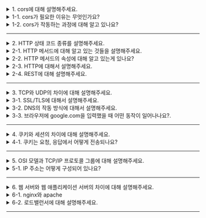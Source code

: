 <details>
  <summary>1. cors에 대해 설명해주세요.</summary>

교차 출처 리소스 공유는 애플리케이션을 통합하기 위해 서로 다른 출처 간 요청을 허용하기 위한 메커니즘입니다.
</details>
<details>
  <summary>1-1. cors가 필요한 이유는 무엇인가요?</summary>

모든 브라우저는 보안 상의 이유로 동일 출처 정책(SOP)을 구현하고 있으며 이로 인해 CORS라는 별도의 메커니즘을 이용해 다른 출처의 요청을 허용해주어야 합니다.
</details>
<details>
  <summary>1-2. cors가 작동하는 과정에 대해 알고 있나요?</summary>

cors는 HTTP 헤더를 사용하여 출처가 다르더라도 응답을 주고받을 수 있도록 서버에서 리소스 호출이 허용된 출처(Origin)을 명시합니다. 브라우저는 OPTIONS 메서드로 프리플라이트(preflight) 요청을 통해 요청이 시작된 출처, 사용할 메서드, 헤더를 보냅니다. 프리플라이트 응답을 통해 허용하는 출처, 메서드, 헤더, 크리덴셜 포함 여부를 확인하고 실제 요청을 수행합니다.
</details>

---

<details>
  <summary>2. HTTP 상태 코드 종류를 설명해주세요.</summary>

#### 1xx(Informational)
요청이 수신되어 처리중을 뜻합니다.

#### 2xx(Successful)
요청이 정상 처리되었음을 뜻합니다.

#### 3xx(Redirection)
요청을 완료하기 위해 추가 행동이 필요함을 뜻합니다.
웹 브라우저는 응답 결과에 Location 헤더가 있으면 해당 위치로 자동 이동(리다이렉트)합니다.

##### 영구 리다이렉션
리소스의 URI가 영구적으로 이동했음을 뜻합니다.
- 301 Moved Permanently
  - 리다이렉트시 요청 메서드가 GET으로 변하고, 본문이 제거될 수 있습니다.
- 308 Permanent Redirect
  - 리다이렉트시 요청 메서드와 본문이 유지됩니다.

##### 일시 리다이렉션
리소스의 URI가 일시적으로 변경됨을 뜻합니다. 일시적 리다이렉션을 통해 동일한 프로세스의 중복 처리를 방지할 수 있습니다.
- 302 FOUND
  - 리다이렉트시 요청 메서드가 GET으로 변하고, 본문이 제거될 수 있습니다.
- 303 See Other
  - 리다이렉트시 요청 메서드가 GET으로 변경됩니다.
- 307 Temporary Redirect
  - 리다이렉트시 요청 메서드와 본문이 유지됩니다.

##### 캐시 리다이렉션
- 304 Not Modified
  - 캐시를 목적으로 사용합니다.
  - 클라이언트에게 리소스가 수정되지 않았음을 알려줍니다. 클라이언트는 로컬에 저장된 캐시를 재사용합니다.
  - 응답에 메시지 바디를 포함하면 안됩니다.

#### 4xx(Client Error)
클라이언트 측의 오류, 잘못된 문법 등의 이유로 서버가 요청을 수행할 수 없음을 뜻합니다.
- 400 Bad Request
  - 클라이언트의 잘못된 요청으로 서버가 요청을 처라힐 수 없음을 뜻합니다.
- 401 Unauthorized
  - 클라이언트가 해당 리소스에 대한 인증(Authentication)이 필요함을 뜻합니다.
- 403 Forbidden
  - 서버가 요청을 이해했지만 승인을 거부함을 뜻합니다.
  - 인증 자격 증명은 있지만, 접근 권한(Authorization)이 불충분한 경우입니다.
- 404 Not Found
  - 요청 리소스가 서버에 없음을 뜻합니다.

#### 5xx(Server Error)
서버 오류, 서버가 정상 요청을 처리하지 못함을 뜻합니다.
- 500 Internal Server Error
  - 서버 내부 문제로 오류가 발생했음을 뜻합니다.
- 503 Service Unavailable
  - 서버가 일시적인 과부하 또는 예정된 작업으로 잠시 요청을 처리할 수 없음을 뜻합니다.

</details>
<details>
  <summary>2-1. HTTP 메서드에 대해 알고 있는 것들을 설명해주세요.</summary>

#### GET
리소스 조회에 사용합니다. 쿼리 스트링을 통해 데이터를 전달합니다.

#### POST
요청 데이터 처리에 사용합니다. 메시지 바디를 통해 서버로 데이터를 전달합니다. 주로 신규 리소스 등록, 프로세스 처리에 사용합니다.

#### PUT
리소스가 없으면 생성하고 있으면 대체합니다. POST와 달리 클라이언트가 리소스를 식별한다는 특징이 있습니다.

#### PATCH
리소스의 일부를 변경합니다.

#### DELETE
리소스를 삭제합니다.

</details>
<details>
  <summary>2-2. HTTP 메서드의 속성에 대해 알고 있는게 있나요?</summary>

#### 안전(Safe)
호출해도 리소스를 변경하지 않는다는 속성입니다. 해당 리소스의 변경 여부에만 집중하고 로그와 같은 부차적인 부분은 고려하지 않습니다.
안전한 메서드에는 GET, OPTIONS와 같은 메서드가 포함됩니다.

#### 멱동(Idempotent)
몇 번을 호출하든 결과가 동일하다는 속성입니다. 외부 요인으로 중간에 리소스가 변경되는 것은 고려하지 않습니다.
멱등한 메서드에는 GET, PUT, DELETE가 포함됩니다.

#### 캐시 가능(Cacheable)
응답 결과 리소스를 캐시해도 되는가에 관한 속성입니다.
캐시 가능한 메서드에는 GET, POST이 포함되나 실제로는 GET 정도만 사용합니다.

</details>
<details>
  <summary>2-3. HTTP에 대해서 설명해주세요.</summary>

HTTP는 웹상에서 정보를 주고받기 위한 프로토콜입니다. 서버는 80번 포트를 사용하고 클라이언트는 임시 포트 번호를 사용합니다.

#### HTTP 특징
- 클라이언트-서버 프로토콜
  - 클라이언트는 서버에 요청을 보내고 응답을 대기합니다.
- 무상태 프로토콜
  - 서버는 클라이언트의 상태를 보관하지 않습니다.
- 비연결성
  - 클라이언트와 서버 사이의 연결은 요청-응답이 종료되면 끊어집니다.
  - 서버 자원을 효율적으로 사용할 수 있습니다.
</details>
<details>
  <summary>2-4. REST에 대해 설명해주세요.</summary>

REST는 자원을 이름으로 구분하여 자원의 상태를 주고받는 것을 의미합니다. REST는 HTTP URI를 통해 자원을 명시하고 Method를 통해 자원에 대한 행위를 결정합니다.

</details>

---

<details>
  <summary>3. TCP와 UDP의 차이에 대해 설명해주세요.</summary>

#### TCP
TCP는 연결형, 신뢰성 전송 프로토콜입니다. 3 way handshake를 통해 통신 전에 두 호스트의 전송 계층 사이 논리적 연결을 수립합니다. 오류제어, 흐름제어, 혼잡제어를 통해 신뢰성 있는 서비스를 제공합니다.

#### UDP
UDP는 비연결형, 비신뢰성 프로토콜입니다. 별도의 세션 수립 과정을 거치지 않으며 오류제어, 흐름제어, 혼잡제어를 제공하지 않습니다. 단순하고 빠르다는 장점이 있습니다.

</details>
<details>
  <summary>3-1. SSL/TLS에 대해서 설명해주세요.</summary>

클라이언트-서버 환경에서 TCP 기반의 애플리케이션에 대한 종단간 보안서비스를 제공하기 위한 전송계층 보안 프로토콜입니다.

#### 보안 서비스
- 대칭키 암호화 알고리즘을 이용한 기밀성을 유지합니다.
- 공개키 암호화 알고리즘을 통한 인증, 전자서명, 공개키 인증서를 이용한 상호 인증을 수행합니다.
- 일방향 암호화 알고리즘을 이용한 메시지 인증코드를 만들어 신뢰성 있는 통신이 가능합니다.

#### 핸드셰이크
클라이언트와 서버 상호간에 사용할 암호 조합을 핸드셰이크를 통해 협상합니다.

</details>
<details>
  <summary>3-2. DNS의 작동 방식에 대해서 설명해주세요.</summary>

클라이언트가 DNS 서버에 주소를 조회합니다. 만약 해당 DNS 서버에 주소가 등록되어 있지 않으면 차례대로 상위 DNS 서버에 조회하는 과정을 반복합니다.
</details>
<details>
  <summary>3-3. 브라우저에 google.com을 입력했을 때 어떤 동작이 일어나나요?.</summary>

1. 브라우저는 DNS를 통해 서버의 IP 주소를 찾습니다.
2. 브라우저는 HTTP 메시지를 생성하고 Socket 라이브러리를 통해 프로토콜 스택에 건네줍니다.
3. 서버와 세션을 수립하고 TCP/IP 패킷을 생성하고 데이터를 전송합니다.
4. 서버는 TCP/IP 패킷을 해석하고 HTTP 요청 메시지에 따라 작업을 처리합니다.
5. 작업의 결과를 토대로 HTTP 응답 메시지를 만들고 TCP/IP 패킷으로 만들어 클라이언트에게 반환합니다.
6. 클라이언트는 응답 메시지에 따라 브라우저를 렌더링합니다.
</details>

---

<details>
  <summary>4. 쿠키와 세션의 차이에 대해 설명해주세요.</summary>

쿠키는 클라이언트측에 저장되는 데이터입니다.  
세션은 서버측에 저장되는 데이터로 서버에서 관리되기 때문에 쿠키보다 보안성이 좋으나 분산 환경에서 추가적인 관리가 필요합니다. 

쿠키 만료 시간, 접근 허용하는 경로와 도메인, 보안 정보를 설정할 수 있습니다.
- Secure
  - https인 경우에만 쿠키 전송을 허용합니다.
- HttpOnly
  - 스크립트를 통한 쿠키 접근을 허용하지 않습니다.
  - HTTP 전송에서만 사용가능합니다.
- SameSite
  - 요청 도메인과 쿠키에 설정된 도메인이 같은 경우에만 쿠키를 전송합니다.
</details>
<details>
  <summary>4-1. 쿠키는 요청, 응답에서 어떻게 전송되나요?</summary>

- Set-Cookie
  - 서버에서 클라이언트로 응답시 Set-Cookie 헤더를 통해 쿠키를 전달합니다.
- Cookie
  - 클라이언트가 서버에서 받은 쿠키기를 저장하고, HTTP 요청시 Cookie 헤더에 담아 서버로 전달합니다.
</details>

---

<details>
  <summary>5. OSI 모델과 TCP/IP 프로토콜 그룹에 대해 설명해주세요.</summary>

#### OSI 모델
OSI 모델은 네트워크 통신을 표준화한 모델로 통신 시스템을 7단계로 규정하고 있습니다.
- 응용(HTTP, SMTP, FTP, SSH, ...)
- 표현
- 세션(SSL, TLS, ...)
- 전송(TCP, UDP, ...)
- 네트워크(IP, ICMP, ARP, RARP, ...)
- 데이터 링크(이더넷, ...)
- 물리

#### TCP/IP 프로토콜 그룹
TCP/IP 프로토콜 그룹은 현재의 인터넷에서 사용하는 프로토콜의 그룹으로 이 중 TCP와 IP가 가장 많이 쓰여 TCP/IP 프로토콜 그룹으로 불립니다. OSI 모델과는 달리 4계층 혹은 5계층으로 규정하고 있습니다.
- 응용(DNS, TLS/SSL, HTTP, FTP, SNMP, SSH, ...)
- 전송(TCP, UDP, ...)
- 인터넷(IP)
- 네트워크 액세스(혹은 데이터 링크, 물리)(APR, RARP, 이더넷, ...)
</details>
<details>
  <summary>5-1. IP 주소는 어떻게 구성되어 있나요?</summary>

IPv4는 32비트의 디지털 데이터로 네트워크 번호와 호스트 번호로 구성되어 있습니다. 서브넷 마스크로 네트워크 번호와 호스트 번호의 경계를 결정하며 1인 부분이 네트워크 번호, 0인 부분이 호스트 번호입니다.

#### 10.10.10.0/24 인 경우 몇 개의 주소 공간을 사용할 수 있나요?
호스트 번호가 모두 0인 서브넷 주소와 모두 1인 브로드캐스트를 제외하고 2^8-2개의 주소 공간을 사용할 수 있습니다.

#### 서브넷은 무엇인가요?
서브넷(subnetwork)은 네트워크 내부의 네트워크입니다. 

#### CIDR이 무엇인가요?
CIDR는 IP주소를 할당하는 방법입니다. 과거에는 클래스 기반의 IP 주소 할당 방식을 사용하였지만 조직에 할당되는 서브넷이 필요 이상의 크기로 할당되어 IPv4 주소가 소진되는 것을 방지하기 위해 가변 길이 서브넷 마스킹을 사용하는 CIDR이 등장하게 되었습니다.
</details>

---

<details>
  <summary>6. 웹 서버와 웹 애플리케이션 서버의 차이에 대해 설명해주세요.</summary>

#### 웹 서버
웹 서버는 클라이언트의 요청에 따라 정적 콘텐츠를 제공하거나 동적인 컨텐츠의 제공을 위해서 WAS에게 요청하는 서버입니다.

#### 웹 애플리케이션 서버
웹 애플리케이션 서버는 클라이언트의 요청에 따라 비즈니스 로직을 처리하고 동적인 컨텐츠를 웹서버로 전송합니다.
</details>
<details>
  <summary>6-1. nginx와 apache</summary>

nginx와 apache는 웹 서버 소프트웨어로 웹 애플리케이션, API 등을 호스팅하는데 사용됩니다.
nginx는 이벤트 기반 모델을 통해 apache의 프로세스 기반 모델보다 적은 리소스로도 많은 트래픽을 효율적으로 처리할 수 있습니다.
</details>
<details>
  <summary>6-2. 로드밸런서에 대해 설명해주세요.</summary>

로드 밸런서는 서버에 가해지는 부하를 분산해주는 장치를 말합니다. 클라이언트와 서버 풀 사이에 위치하여 트래픽이 증가하는 경우 스케일 아웃을 통해 서버를 증설하고 로드 밸런서는 여러 대의 서버로 트래픽을 균등하게 분산합니다.

#### 알고리즘
- 라운드 로빈(RR)
  - 요청이 들어온 순서대로 서버에 돌아가면서 배정하는 방식입니다.
- 가중 라운드 로빈(Weighted RR)
  - 각각의 서버마다 가중치를 매기고 가중치가 높은 서버에 클라이언트 요청을 우선적으로 배분합니다.
- 최소 연결 방식(Least Connection Method)
  - 요청이 들어온 시점에 가장 적은 연결상태를 보이는 서버에 우선적으로 트래픽을 배분합니다.

#### L4와 L7
- L4
  - L4 로드밸런서는 포트와 IP를 바탕으로 로드 밸런싱을 수행합니다.
  - 데이터를 들여다보지 않고 패킷 레벨에서 로드 밸런싱을 수행해 빠르고 효율성이 높습니다.
- L7
  - TCP/UDP뿐만 아니라 HTTP의 URI등의 정보를 이용해 로드 밸런싱을 수행합니다.
  - 상위 계층에서 부하르 분산하기 때문에 섬세한 라우팅이 가능하지만 패킷 내용을 복호화 해야하기 때문에 추가적인 비용이 들어갑니다.
</details>

---
